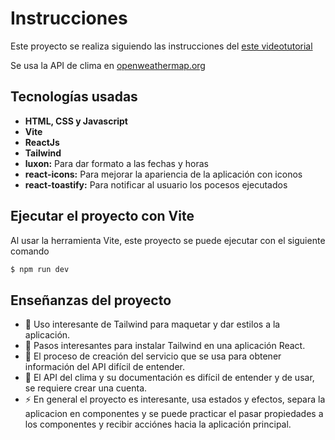 # Instrucciones

Este proyecto se realiza siguiendo las instrucciones del [este videotutorial](https://www.youtube.com/watch?v=SAE_TN2mD3Q&t=576s)

Se usa la API de clima en [openweathermap.org](https://openweathermap.org/api)

## Tecnologías usadas
- **HTML, CSS y Javascript**
- **Vite**
- **ReactJs**
- **Tailwind**
- **luxon:** Para dar formato a las fechas y horas
- **react-icons:** Para mejorar la apariencia de la aplicación con iconos
- **react-toastify:** Para notificar al usuario los pocesos ejecutados

## Ejecutar el proyecto con Vite
Al usar la herramienta Vite, este proyecto se puede ejecutar con el siguiente comando

``` bash
$ npm run dev
```

## Enseñanzas del proyecto
- 💚 Uso interesante de Tailwind para maquetar y dar estilos a la aplicación.
- 💚 Pasos interesantes para instalar Tailwind en una aplicación React.
- 💢 El proceso de creación del servicio que se usa para obtener información del API difícil de entender.
- 💢 El API del clima y su documentación es difícil de entender y de usar, se requiere crear una cuenta.
- ⚡ En general el proyecto es interesante, usa estados y efectos, separa la aplicacion en componentes y se puede practicar el pasar propiedades a los componentes y recibir acciónes hacia la aplicación principal.
